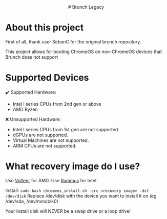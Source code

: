 <div style='text-align: center;'>
 # Brunch Legacy 
</div>

# About this project
First of all, thank user SebanC for the original brunch repository.

This project allows for booting ChromeOS on non-ChromeOS devices that Brunch does not support

# Supported Devices

✔️ Supported Hardware:

- Intel I series CPUs from 2nd gen or above
- AMD Ryzen

❌ Unsupported Hardware:

- Intel I series CPUs from 1st gen are not supported.
- dGPUs are not supported.
- Virtual Machines are not supported.
- ARM CPUs are not supported.


# What recovery image do I use?

Use [Volteer](https://cros.tech/device/volta/) for AMD.
Use [Rammus](https://cros.tech/device/shyvana/) for Intel.

Install:
```sudo bash chromeos_install.sh -src <recovery image> -dst /dev/disk```
Replace /dev/disk with the device you want to install it on (eg /dev/sda, /dev/mmcblk0)

Your install disk will NEVER be a swap drive or a loop drive!

